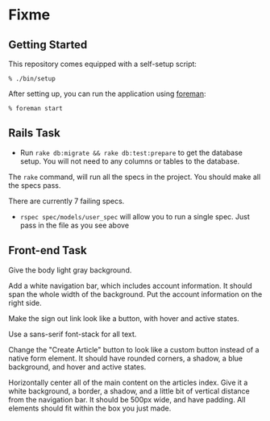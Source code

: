 Fixme
=====

Getting Started
---------------

This repository comes equipped with a self-setup script:

    % ./bin/setup

After setting up, you can run the application using [foreman]:

    % foreman start

[foreman]: http://ddollar.github.io/foreman/

Rails Task
----------

* Run `rake db:migrate && rake db:test:prepare` to get the database setup. You
  will not need to any columns or tables to the database.

The `rake` command, will run all the specs in the project. You should make all
the specs pass.

There are currently 7 failing specs.

* `rspec spec/models/user_spec` will allow you to run a single spec. Just pass
  in the file as you see above


Front-end Task
--------------

Give the body light gray background.

Add a white navigation bar, which includes account information. It should span
the whole width of the background. Put the account information on the right
side.

Make the sign out link look like a button, with hover and active states.

Use a sans-serif font-stack for all text.

Change the "Create Article" button to look like a custom button instead of a
native form element. It should have rounded corners, a shadow, a blue
background, and hover and active states.

Horizontally center all of the main content on the articles index. Give it a
white background, a border, a shadow, and a little bit of vertical distance from
the navigation bar. It should be 500px wide, and have padding. All elements
should fit within the box you just made.
